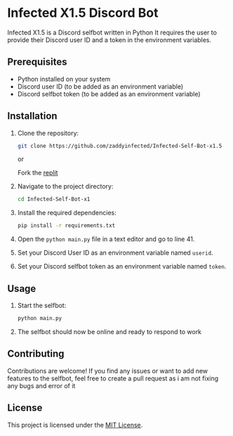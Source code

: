 # Infected X1.5 Discord Bot

Infected X1.5 is a Discord selfbot written in Python 
It requires the user to provide their Discord user ID and a token in the environment variables.

## Prerequisites

- Python installed on your system
- Discord user ID (to be added as an environment variable)
- Discord selfbot token (to be added as an environment variable)

## Installation

1. Clone the repository:

   ```bash
   git clone https://github.com/zaddyinfected/Infected-Self-Bot-x1.5
   ```
   
   or
   
   Fork the [replit](https://replit.com/@terimakafan14/Infected-Self-Bot-V1.5)
  
   
3. Navigate to the project directory:

   ```bash
   cd Infected-Self-Bot-x1
   ```

4. Install the required dependencies:

   ```bash
   pip install -r requirements.txt
   ```

5. Open the `python main.py` file in a text editor and go to line 41.

6. Set your Discord User ID as an environment variable named `userid`.

7. Set your Discord selfbot token as an environment variable named `token`.

## Usage

1. Start the selfbot:

   ```bash
   python main.py
   ```

2. The selfbot should now be online and ready to respond to work

## Contributing

Contributions are welcome! If you find any issues or want to add new features to the selfbot, feel free to create a pull request as i am not fixing any bugs and error of it

## License

This project is licensed under the [MIT License](LICENSE).
